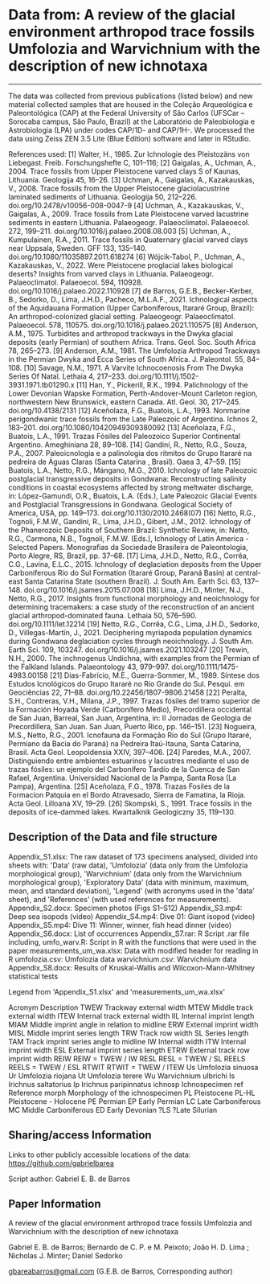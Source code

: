 # Data from:  A review of the glacial environment arthropod trace fossils Umfolozia and Warvichnium with the description of new ichnotaxa
---

The data was collected from previous publications (listed below) and new material collected samples that are housed in the Coleção Arqueológica e Paleontológica (CAP) at the Federal University of São Carlos (UFSCar – Sorocaba campus, São Paulo, Brazil) at the Laboratório de Paleobiologia e Astrobiologia (LPA) under codes CAP/1D- and CAP/1H-. We processed the data using Zeiss ZEN 3.5 Lite (Blue Edition) software and later in RStudio.

References used:
[1]	Walter, H., 1985. Zur Ichnologie des Pleistozäns von Liebegast. Freib. Forschungshefte C, 101–116;
[2]	Gaigalas, A., Uchman, A., 2004. Trace fossils from Upper Pleistocene varved clays S of Kaunas, Lithuania. Geologija 45, 16–26.
[3]	Uchman, A., Gaigalas, A., Kazakauskas, V., 2008. Trace fossils from the Upper Pleistocene glaciolacustrine laminated sediments of Lithuania. Geologija 50, 212–226. doi.org/10.2478/v10056-008-0047-9
[4]	Uchman, A., Kazakauskas, V., Gaigalas, A., 2009. Trace fossils from Late Pleistocene varved lacustrine sediments in eastern Lithuania. Palaeogeogr. Palaeoclimatol. Palaeoecol. 272, 199–211. doi.org/10.1016/j.palaeo.2008.08.003
[5]	Uchman, A., Kumpulainen, R.A., 2011. Trace fossils in Quaternary glacial varved clays near Uppsala, Sweden. GFF 133, 135–140. doi.org/10.1080/11035897.2011.618274
[6]	Wójcik-Tabol, P., Uchman, A., Kazakauskas, V., 2022. Were Pleistocene proglacial lakes biological deserts? Insights from varved clays in Lithuania. Palaeogeogr. Palaeoclimatol. Palaeoecol. 594, 110928. doi.org/10.1016/j.palaeo.2022.110928
[7]	de Barros, G.E.B., Becker-Kerber, B., Sedorko, D., Lima, J.H.D., Pacheco, M.L.A.F., 2021. Ichnological aspects of the Aquidauana Formation (Upper Carboniferous, Itararé Group, Brazil): An arthropod-colonized glacial setting. Palaeogeogr. Palaeoclimatol. Palaeoecol. 578, 110575. doi.org/10.1016/j.palaeo.2021.110575
[8]	Anderson, A.M., 1975. Turbidites and arthropod trackways in the Dwyka glacial deposits (early Permian) of southern Africa. Trans. Geol. Soc. South Africa 78, 265–273.
[9]	Anderson, A.M., 1981. The Umfolozia Arthropod Trackways in the Permian Dwyka and Ecca Series of South Africa. J. Paleontol. 55, 84–108.
[10]	Savage, N.M., 1971. A Varvite Ichnocoenosis From The Dwyka Series Of Natal. Lethaia 4, 217–233. doi.org/10.1111/j.1502-3931.1971.tb01290.x
[11]	Han, Y., Pickerill, R.K., 1994. Palichnology of the Lower Devonian Wapske Formation, Perth-Andover-Mount Carleton region, northwestern New Brunswick, eastern Canada. Atl. Geol. 30, 217–245. doi.org/10.4138/2131
[12]	Aceñolaza, F.G., Buatois, L.A., 1993. Nonmarine perigondwanic trace fossils from the Late Paleozoic of Argentina. Ichnos 2, 183–201. doi.org/10.1080/10420949309380092
[13]	Aceñolaza, F.G., Buatois, L.A., 1991. Trazas Fósiles del Paleozoico Superior Continental Argentino. Ameghiniana 28, 89–108.
[14]	Gandini, R., Netto, R.G., Souza, P.A., 2007. Paleoicnologia e a palinologia dos ritmitos do Grupo Itararé na pedreira de Águas Claras (Santa Catarina , Brasil). Gaea 3, 47–59.
[15]	Buatois, L.A., Netto, R.G., Mángano, M.G., 2010. Ichnology of late Paleozoic postglacial transgressive deposits in Gondwana: Reconstructing salinity conditions in coastal ecosystems affected by strong meltwater discharge, in: López-Gamundí, O.R., Buatois, L.A. (Eds.), Late Paleozoic Glacial Events and Postglacial Transgressions in Gondwana. Geological Society of America, USA, pp. 149–173. doi.org/10.1130/2010.2468(07)
[16]	Netto, R.G., Tognoli, F.M.W., Gandini, R., Lima, J.H.D., Gibert, J.M., 2012. Ichnology of the Phanerozoic Deposits of Southern Brazil: Synthetic Review, in: Netto, R.G., Carmona, N.B., Tognoli, F.M.W. (Eds.), Ichnology of Latin America - Selected Papers. Monografias da Sociedade Brasileira de Paleontologia, Porto Alegre, RS, Brazil, pp. 37–68.
[17]	Lima, J.H.D., Netto, R.G., Corrêa, C.G., Lavina, E.L.C., 2015. Ichnology of deglaciation deposits from the Upper Carboniferous Rio do Sul Formation (Itararé Group, Paraná Basin) at central-east Santa Catarina State (southern Brazil). J. South Am. Earth Sci. 63, 137–148. doi.org/10.1016/j.jsames.2015.07.008
[18]	Lima, J.H.D., Minter, N.J., Netto, R.G., 2017. Insights from functional morphology and neoichnology for determining tracemakers: a case study of the reconstruction of an ancient glacial arthropod-dominated fauna. Lethaia 50, 576–590. doi.org/10.1111/let.12214
[19]	Netto, R.G., Corrêa, C.G., Lima, J.H.D., Sedorko, D., Villegas-Martín, J., 2021. Deciphering myriapoda population dynamics during Gondwana deglaciation cycles through neoichnology. J. South Am. Earth Sci. 109, 103247. doi.org/10.1016/j.jsames.2021.103247
[20]	Trewin, N.H., 2000. The inchnogenus Undichna, with examples from the Permian of the Falkland Islands. Palaeontology 43, 979–997. doi.org/10.1111/1475-4983.00158
[21]	Dias-Fabrício, M.E., Guerra-Sommer, M., 1989. Síntese dos Estudos Icnológicos do Grupo Itararé no Rio Grande do Sul. Pesqui. em Geociências 22, 71–88. doi.org/10.22456/1807-9806.21458
[22]	Peralta, S.H., Contreras, V.H., Milana, J.P., 1997. Trazas fósiles del tramo superior de la Formación Hoyada Verde (Carbonífero Medio), Precordillera occidental de San Juan, Barreal, San Juan, Argentina, in: II Jornadas de Geologia de Precordillera, San Juan. San Juan, Puerto Rico, pp. 146–151.
[23]	Nogueira, M.S., Netto, R.G., 2001. Icnofauna da Formação Rio do Sul (Grupo Itararé, Permiano da Bacia do Paraná) na Pedreira Itaú-Itauna, Santa Catarina, Brasil. Acta Geol. Leopoldensia XXIV, 397–406.
[24]	Paredes, M.A., 2007. Distinguiendo entre ambientes estuarinos y lacustres mediante el uso de trazas fósiles: un ejemplo del Carbonífero Tardío de la Cuenca de San Rafael, Argentina. Universidad Nacional de la Pampa, Santa Rosa (La Pampa), Argentina.
[25]	Aceñolaza, F.G., 1978. Trazas Fosiles de la Formacion Patquia en el Bordo Atravesado, Sierra de Famatina, la Rioja. Acta Geol. Lilloana XV, 19–29.
[26]	Skompski, S., 1991. Trace fossils in the deposits of ice-dammed lakes. Kwartalknik Geologiczny 35, 119–130.

## Description of the Data and file structure

Appendix_S1.xlsx: The raw dataset of 173 specimens analysed, divided into sheets with: 'Data' (raw data), 'Umfolozia' (data only from the Umfolozia morphological group), 'Warvichnium' (data only from the Warvichnium morphological group), 'Exploratory Data' (data with minimum, maximum, mean, and standard deviation), 'Legend' (with acronyms used in the 'data' sheet), and 'References' (with used references for measurements).
Appendix_S2.docx: Specimen photos (Figs S1–S12)
Appendix_S3.mp4: Deep sea isopods (video)
Appendix_S4.mp4: Dive 01: Giant isopod (video)
Appendix_S5.mp4: Dive 11: Winner, winner, fish head dinner (video)
Appendix_S6.docx: List of occurrences
Appendix_S7.rar: R Script .rar file including,
	umfo_warv.R: Script in R with the functions that were used in the paper
	measurements_um_wa.xlsx: Data with modified header for reading in R
	umfolozia.csv: Umfolozia data
	warvichnium.csv: Warvichnium data
Appendix_S8.docx: Results of Kruskal-Wallis and Wilcoxon-Mann-Whitney statistical tests

Legend from 'Appendix_S1.xlsx' and 'measurements_um_wa.xlsx'

Acronym	Description
TWEW	Trackway external width
MTEW	Middle track external width
ITEW	Internal track external width
IIL	Internal imprint length
MIAM	Middle imprint angle in relation to midline 
ERW	External imprint width
MISL	Middle imprint series length
TRW	Track row width 
SL	Series length
TAM	Track imprint series angle to midline 
IW	Internal width 
ITW	Internal imprint width 
ESL	External imprint series length
ETRW	External track row imprint width 
REIW	REIW = TWEW / IW
RESL	RESL = TWEW / SL
REELS	REELS = TWEW / ESL
RTWIT	RTWIT = TWEW / ITEW
Us	Umfolozia sinuosa
Ur	Umfolozia riojana
Ut	Umfolozia terere
Wu	Warvichnium ulbrichi
Is	Irichnus saltatorius
Ip	Irichnus paripinnatus
ichnosp	Ichnospecimen
ref	Reference
morph	Morphology of the ichnospecimen
PL	Pleistocene
PL-HL	Pleistocene - Holocene 
PE	Permian
EP	Early Permian 
LC	Late Carboniferous
MC	Middle Carboniferous
ED	Early Devonian
?LS	?Late Silurian
	
## Sharing/access Information

Links to other publicly accessible locations of the data: https://github.com/gabrielbarea

Script author: Gabriel E. B. de Barros

## Paper Information

A review of the glacial environment arthropod trace fossils Umfolozia and Warvichnium with the description of new ichnotaxa

Gabriel E. B. de Barros; Bernardo de C. P. e M. Peixoto; João H. D. Lima ; Nicholas J. Minter; Daniel Sedorko

gbareabarros@gmail.com (G.E.B. de Barros, Corresponding author)
